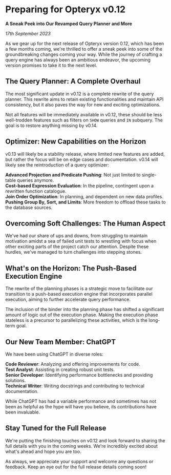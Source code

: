 # Preparing for Opteryx v0.12
**A Sneak Peek into Our Revamped Query Planner and More**

_17th September 2023_

As we gear up for the next release of Opteryx version 0.12, which has been a few months coming, we're thrilled to offer a sneak peek into some of the groundbreaking changes coming your way. While the journey of crafting a query engine has always been an ambitious endeavor, the upcoming version promises to take it to the next level.

## The Query Planner: A Complete Overhaul

The most significant update in v0.12 is a complete rewrite of the query planner. This rewrite aims to retain existing functionalities and maintain API consistency, but it also paves the way for new and exciting optimizations.

Not all features will be immediately available in v0.12, these should be less well-trodden features such as filters on `SHOW` queries and `IN` subquery. The goal is to restore anything missing by v0.14.

## Optimizer: New Capabilities on the Horizon

v0.13 will likely be a stability release, where limited new features are added, but rather the focus will be on edge cases and documentation. v0.14 will likely see the reintroduction of a query optimizer:

**Advanced Projection and Predicate Pushing**: Not just limited to single-table queries anymore.   
**Cost-based Expression Evaluation**: In the pipeline, contingent upon a rewritten function catalogue.   
**Join Order Optimization**: In planning, and dependent on new data profiles.   
**Pushing Group By, Sort, and Limits**: More freedom to offload these tasks to the database sources.   

## Overcoming Soft Challenges: The Human Aspect

We've had our share of ups and downs, from struggling to maintain motivation amidst a sea of failed unit tests to wrestling with focus when other exciting parts of the project catch our attention. Despite these hurdles, we've managed to turn challenges into stepping stones.

## What's on the Horizon: The Push-Based Execution Engine

The rewrite of the planning phases is a strategic move to facilitate our transition to a push-based execution engine that incorporates parallel execution, aiming to further accelerate query performance.

The inclusion of the binder into the planning phase has shifted a significant amount of logic out of the execution phase. Making the execution phase stateless is a precursor to parallelizing these activities, which is the long-term goal.

## Our New Team Member: ChatGPT

We have been using ChatGPT in diverse roles:

**Code Reviewer**: Analyzing and offering improvements for code.   
**Test Analyst**: Assisting in creating robust unit tests.   
**Senior Developer**: Identifying performance bottlenecks and providing solutions.   
**Technical Writer**: Writing docstrings and contributing to technical documentation.   

While ChatGPT has had a variable performance and sometimes has not been as helpful as the hype will have you believe, its contributions have been invaluable.

## Stay Tuned for the Full Release

We're putting the finishing touches on v0.12 and look forward to sharing the full details with you in the coming weeks. We're incredibly excited about what's ahead and hope you are too.

As always, we appreciate your support and welcome any questions or feedback. Keep an eye out for the full release details coming soon!